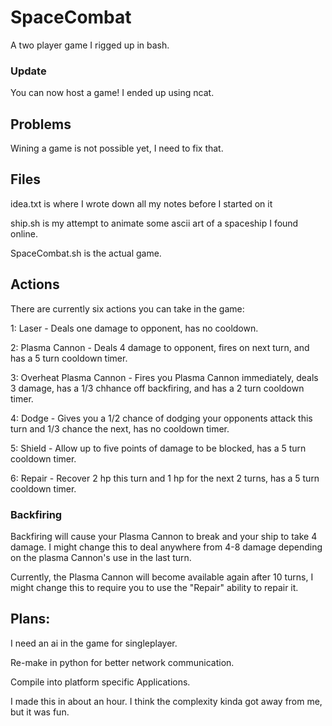 # SpaceCombat
A two player game I rigged up in bash. 

### Update
You can now host a game! I ended up using ncat.


## Problems
Wining a game is not possible yet, I need to fix that.



## Files

idea.txt is where I wrote down all my notes before I started on it

ship.sh is my attempt to animate some ascii art of a spaceship I found online.

SpaceCombat.sh is the actual game. 

## Actions
There are currently six actions you can take in the game:

  1: Laser - Deals one damage to opponent, has no cooldown.
  
  2: Plasma Cannon - Deals 4 damage to opponent, fires on next turn, and has a 5 turn cooldown timer.
  
  3: Overheat Plasma Cannon - Fires you Plasma Cannon immediately, deals 3 damage, has a 1/3 chhance off backfiring, and has a 2 turn cooldown timer.
  
  4: Dodge - Gives you a 1/2 chance of dodging your opponents attack this turn and 1/3 chance the next, has no cooldown timer.
  
  5: Shield - Allow up to five points of damage to be blocked, has a 5 turn cooldown timer. 
  
  6: Repair - Recover 2 hp this turn and 1 hp for the next 2 turns, has a 5 turn cooldown timer.


### Backfiring
Backfiring will cause your Plasma Cannon to break and your ship to take 4 damage. I might change this to deal anywhere from 4-8 damage depending on the plasma Cannon's use in the last turn.

Currently, the Plasma Cannon will become available again after 10 turns, I might change this to require you to use the "Repair" ability to repair it.


## Plans:
  
  I need an ai in the game for singleplayer.
  
  Re-make in python for better network communication.
  
  Compile into platform specific Applications.



I made this in about an hour. I think the complexity kinda got away from me, but it was fun.
